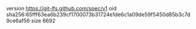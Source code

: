 version https://git-lfs.github.com/spec/v1
oid sha256:65fff63ea6b239cf1700073b31724e1de6c1a09de59f5450d85b3c7d9ce6af56
size 6692
